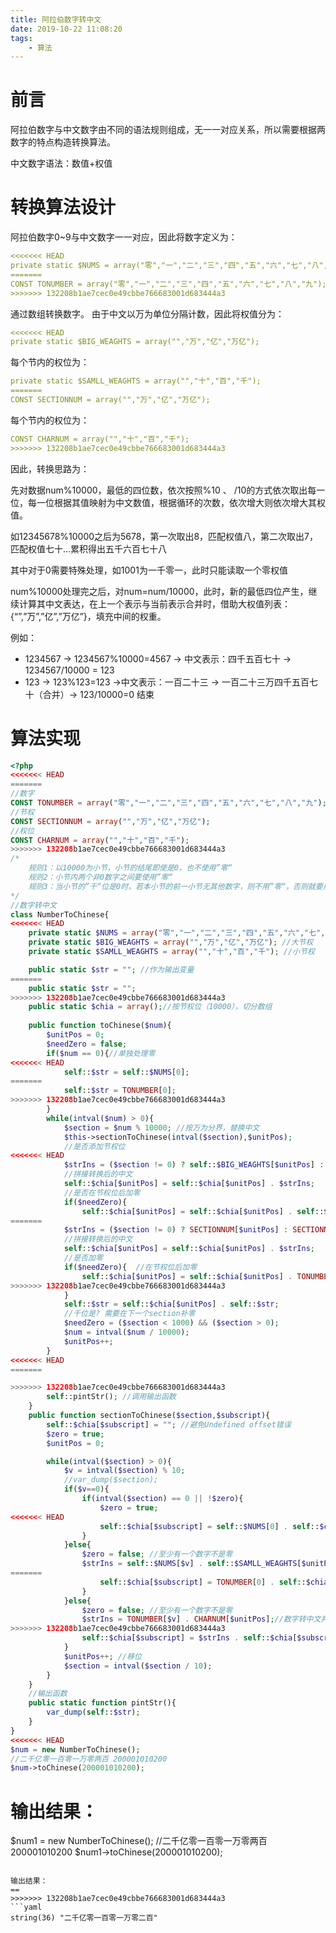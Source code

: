 ```yaml
---
title: 阿拉伯数字转中文
date: 2019-10-22 11:08:20
tags:
    - 算法
---
```

前言
==
阿拉伯数字与中文数字由不同的语法规则组成，无一一对应关系，所以需要根据两数字的特点构造转换算法。

中文数字语法：数值+权值

转换算法设计
==
阿拉伯数字0~9与中文数字一一对应，因此将数字定义为：
```yaml
<<<<<<< HEAD
private static $NUMS = array("零","一","二","三","四","五","六","七","八","九");
=======
CONST TONUMBER = array("零","一","二","三","四","五","六","七","八","九");
>>>>>>> 132208b1ae7cec0e49cbbe766683001d683444a3
```
通过数组转换数字。
由于中文以万为单位分隔计数，因此将权值分为：
```yaml
<<<<<<< HEAD
private static $BIG_WEAGHTS = array("","万","亿","万亿");
```
每个节内的权位为：
```yaml
private static $SAMLL_WEAGHTS = array("","十","百","千");
=======
CONST SECTIONNUM = array("","万","亿","万亿");
```
每个节内的权位为：
```yaml
CONST CHARNUM = array("","十","百","千");
>>>>>>> 132208b1ae7cec0e49cbbe766683001d683444a3
```
因此，转换思路为：

先对数据num%10000，最低的四位数，依次按照%10 、 /10的方式依次取出每一位，每一位根据其值映射为中文数值，根据循环的次数，依次增大则依次增大其权值。

如12345678%10000之后为5678，第一次取出8，匹配权值八，第二次取出7，匹配权值七十…累积得出五千六百七十八

其中对于0需要特殊处理，如1001为一千零一，此时只能读取一个零权值

num%10000处理完之后，对num=num/10000，此时，新的最低四位产生，继续计算其中文表达，在上一个表示与当前表示合并时，借助大权值列表：{“”,”万”,”亿”,”万亿”}，填充中间的权重。

例如：
- 1234567 -> 1234567%10000=4567 -> 中文表示：四千五百七十 -> 1234567/10000 = 123
- 123 -> 123%123=123 ->中文表示：一百二十三 -> 一百二十三万四千五百七十（合并）-> 123/10000=0 结束

算法实现
==
```php
<?php
<<<<<<< HEAD
=======
//数字
CONST TONUMBER = array("零","一","二","三","四","五","六","七","八","九");
//节权
CONST SECTIONNUM = array("","万","亿","万亿");
//权位
CONST CHARNUM = array("","十","百","千");
>>>>>>> 132208b1ae7cec0e49cbbe766683001d683444a3
/*
	规则1：以10000为小节，小节的结尾即使是0，也不使用”零“
	规则2：小节内两个非0数字之间要使用”零“
	规则3：当小节的”千“位是0时，若本小节的前一小节无其他数字，则不用”零“，否则就要用”零“
*/
//数字转中文
class NumberToChinese{
<<<<<<< HEAD
    private static $NUMS = array("零","一","二","三","四","五","六","七","八","九"); //数字
    private static $BIG_WEAGHTS = array("","万","亿","万亿"); //大节权
    private static $SAMLL_WEAGHTS = array("","十","百","千"); //小节权

	public static $str = ""; //作为输出变量
=======
	public static $str = "";
>>>>>>> 132208b1ae7cec0e49cbbe766683001d683444a3
	public static $chia = array();//按节权位（10000），切分数组
	
	public function toChinese($num){
		$unitPos = 0;
		$needZero = false;
        if($num == 0){//单独处理零
<<<<<<< HEAD
            self::$str = self::$NUMS[0];
=======
            self::$str = TONUMBER[0];
>>>>>>> 132208b1ae7cec0e49cbbe766683001d683444a3
        }
		while(intval($num) > 0){
            $section = $num % 10000; //按万为分界，替换中文
			$this->sectionToChinese(intval($section),$unitPos);
			//是否添加节权位
<<<<<<< HEAD
			$strIns = ($section != 0) ? self::$BIG_WEAGHTS[$unitPos] : self::$BIG_WEAGHTS[0];
			//拼接转换后的中文
            self::$chia[$unitPos] = self::$chia[$unitPos] . $strIns;
            //是否在节权位后加零
            if($needZero){  
                self::$chia[$unitPos] = self::$chia[$unitPos] . self::$NUMS[0];
=======
			$strIns = ($section != 0) ? SECTIONNUM[$unitPos] : SECTIONNUM[0];
			//拼接转换后的中文
            self::$chia[$unitPos] = self::$chia[$unitPos] . $strIns;
            //是否加零
            if($needZero){  //在节权位后加零
                self::$chia[$unitPos] = self::$chia[$unitPos] . TONUMBER[0];
>>>>>>> 132208b1ae7cec0e49cbbe766683001d683444a3
            }
            self::$str = self::$chia[$unitPos] . self::$str;
			//千位是? 需要在下一个section补零
			$needZero = ($section < 1000) && ($section > 0);
			$num = intval($num / 10000);
			$unitPos++;
		}
<<<<<<< HEAD
=======

>>>>>>> 132208b1ae7cec0e49cbbe766683001d683444a3
		self::pintStr(); //调用输出函数
	}
	public function sectionToChinese($section,$subscript){
        self::$chia[$subscript] = ""; //避免Undefined offset错误
	    $zero = true;
		$unitPos = 0;

		while(intval($section) > 0){
			$v = intval($section) % 10;
            //var_dump($section);
			if($v==0){
				if(intval($section) == 0 || !$zero){
                    $zero = true;
<<<<<<< HEAD
                    self::$chia[$subscript] = self::$NUMS[0] . self::$chia[$subscript];
				}
			}else{
				$zero = false; //至少有一个数字不是零
				$strIns = self::$NUMS[$v] . self::$SAMLL_WEAGHTS[$unitPos];//数字转中文并加权位
=======
                    self::$chia[$subscript] = TONUMBER[0] . self::$chia[$subscript];
				}
			}else{
				$zero = false; //至少有一个数字不是零
				$strIns = TONUMBER[$v] . CHARNUM[$unitPos];//数字转中文并加权位
>>>>>>> 132208b1ae7cec0e49cbbe766683001d683444a3
                self::$chia[$subscript] = $strIns . self::$chia[$subscript];
			}
			$unitPos++; //移位
			$section = intval($section / 10);
		}
	}
	//输出函数
	public static function pintStr(){
		var_dump(self::$str);
	}
}
<<<<<<< HEAD
$num = new NumberToChinese();
//二千亿零一百零一万零两百 200001010200
$num->toChinese(200001010200);
```

输出结果：
=======
$num1 = new NumberToChinese();
//二千亿零一百零一万零两百 200001010200
$num1->toChinese(200001010200);
```

输出结果：
==
>>>>>>> 132208b1ae7cec0e49cbbe766683001d683444a3
```yaml
string(36) "二千亿零一百零一万零二百"
```
